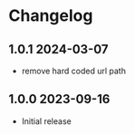 # Changelog

## 1.0.1 2024-03-07
- remove hard coded url path

## 1.0.0 2023-09-16

- Initial release
